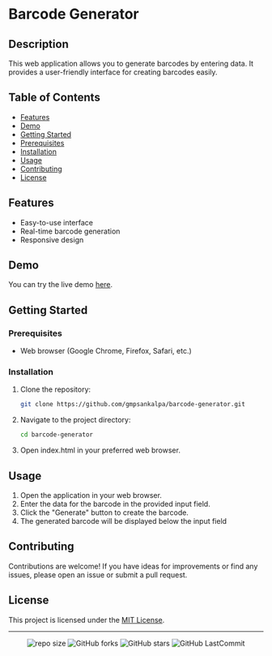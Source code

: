 # Barcode Generator

## Description
This web application allows you to generate barcodes by entering data. It provides a user-friendly interface for creating barcodes easily.

## Table of Contents
- [Features](#features)
- [Demo](#demo)
- [Getting Started](#getting-started)
- [Prerequisites](#prerequisites)
- [Installation](#installation)
- [Usage](#usage)
- [Contributing](#contributing)
- [License](#license)

## Features
- Easy-to-use interface
- Real-time barcode generation
- Responsive design

## Demo
You can try the live demo [here](https://gmpsankalpa.github.io/Barcode-Generator/).

## Getting Started

### Prerequisites
- Web browser (Google Chrome, Firefox, Safari, etc.)

### Installation
1. Clone the repository:
   ```bash
   git clone https://github.com/gmpsankalpa/barcode-generator.git

2. Navigate to the project directory:
   ```bash
   cd barcode-generator

2. Open index.html in your preferred web browser.


## Usage

1. Open the application in your web browser.
2. Enter the data for the barcode in the provided input field.
3. Click the "Generate" button to create the barcode.
4. The generated barcode will be displayed below the input field

## Contributing

Contributions are welcome! If you have ideas for improvements or find any issues, please open an issue or submit a pull request.

## License

This project is licensed under the [MIT License](LICENSE).

---

<div align="center">

   ![repo size](https://img.shields.io/github/repo-size/gmpsankalpa/Barcode-Generator?label=Repo%20Size&style=for-the-badge&labelColor=black&color=20bf6b)
   ![GitHub forks](https://img.shields.io/github/forks/gmpsankalpa/Barcode-Generator?&labelColor=black&color=0fb9b1&style=for-the-badge)
   ![GitHub stars](https://img.shields.io/github/stars/gmpsankalpa/Barcode-Generator?&labelColor=black&color=f7b731&style=for-the-badge)
   ![GitHub LastCommit](https://img.shields.io/github/last-commit/gmpsankalpa/Barcode-Generator?logo=github&labelColor=black&color=d1d8e0&style=for-the-badge)

</div>
